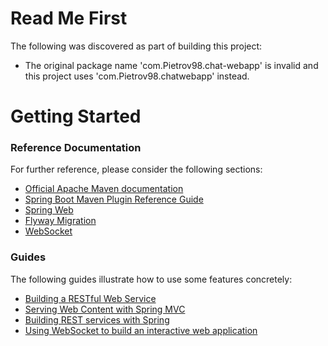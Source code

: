# Read Me First
The following was discovered as part of building this project:

* The original package name 'com.Pietrov98.chat-webapp' is invalid and this project uses 'com.Pietrov98.chatwebapp' instead.

# Getting Started

### Reference Documentation
For further reference, please consider the following sections:

* [Official Apache Maven documentation](https://maven.apache.org/guides/index.html)
* [Spring Boot Maven Plugin Reference Guide](https://docs.spring.io/spring-boot/docs/2.2.7.RELEASE/maven-plugin/)
* [Spring Web](https://docs.spring.io/spring-boot/docs/2.2.7.RELEASE/reference/htmlsingle/#boot-features-developing-web-applications)
* [Flyway Migration](https://docs.spring.io/spring-boot/docs/2.2.7.RELEASE/reference/htmlsingle/#howto-execute-flyway-database-migrations-on-startup)
* [WebSocket](https://docs.spring.io/spring-boot/docs/2.2.7.RELEASE/reference/htmlsingle/#boot-features-websockets)

### Guides
The following guides illustrate how to use some features concretely:

* [Building a RESTful Web Service](https://spring.io/guides/gs/rest-service/)
* [Serving Web Content with Spring MVC](https://spring.io/guides/gs/serving-web-content/)
* [Building REST services with Spring](https://spring.io/guides/tutorials/bookmarks/)
* [Using WebSocket to build an interactive web application](https://spring.io/guides/gs/messaging-stomp-websocket/)


